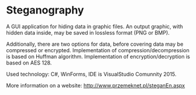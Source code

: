 # Steganography

A GUI application for hiding data in graphic files. An output graphic, with hidden data inside, may be saved in lossless format (PNG or BMP).

Additionally, there are two options for data, before covering data may be compressed or encrypted.
Implementation of compression/decompression is based on Huffman algorithm. 
Implementation of encryption/decryption is based on AES 128.

Used technology: C#, WinForms, IDE is VisualStudio Comunnity 2015.

More information on a website: http://www.przemeknet.pl/steganEn.aspx 
